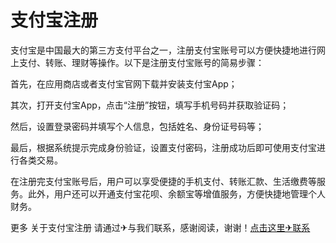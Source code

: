 # 支付宝注册

支付宝是中国最大的第三方支付平台之一，注册支付宝账号可以方便快捷地进行网上支付、转账、理财等操作。以下是注册支付宝账号的简易步骤：

首先，在应用商店或者支付宝官网下载并安装支付宝App；

其次，打开支付宝App，点击“注册”按钮，填写手机号码并获取验证码；

然后，设置登录密码并填写个人信息，包括姓名、身份证号码等；

最后，根据系统提示完成身份验证，设置支付密码，注册成功后即可使用支付宝进行各类交易。

在注册完支付宝账号后，用户可以享受便捷的手机支付、转账汇款、生活缴费等服务。此外，用户还可以开通支付宝花呗、余额宝等增值服务，方便快捷地管理个人财务。

更多 关于支付宝注册 请通过✈与我们联系，感谢阅读，谢谢！[点击这里✈联系](https://t.me/lm999bot)